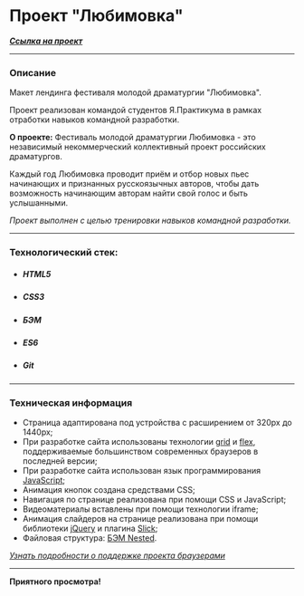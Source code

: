 # Проект "Любимовка"
***[Cсылка на проект](https://loner789.github.io/lubimovka/index.html)***
___
### Описание
Макет лендинга фестиваля молодой драматургии "Любимовка".

Проект реализован командой студентов
Я.Практикума в рамках отработки навыков командной
разработки.

**О проекте:** Фестиваль молодой драматургии Любимовка - это независимый некоммерческий коллективный проект российских драматургов.

Каждый год Любимовка проводит приём и отбор новых пьес начинающих и признанных русскоязычных авторов, чтобы дать возможность начинающим авторам  найти свой голос и быть услышанными.

*Проект выполнен с целью тренировки навыков командной разработки.*
___
### Технологический стек:
* ##### HTML5
* ##### CSS3
* ##### БЭМ
* ##### ES6
* ##### Git
___
### Техническая информация
* Страница адаптирована под устройства с расширением от 320px до 1440px;
* При разработке сайта использованы технологии [grid](https://developer.mozilla.org/ru/docs/Web/CSS/CSS_Grid_Layout/Basic_Concepts_of_Grid_Layout) и [flex](https://developer.mozilla.org/ru/docs/Learn/CSS/CSS_layout/Flexbox), поддерживаемые большинством современных браузеров в последней версии;
* При разработке сайта использован язык программирования [JavaScript](https://ru.wikipedia.org/wiki/JavaScript);
* Анимация кнопок создана средствами CSS;
* Навигация по странице реализована при помощи CSS и JavaScript;
* Видеоматериалы вставлены при помощи технологии iframe;
* Анимация слайдеров на странице реализована при помощи библиотеки [jQuery](https://jquery.com/) и плагина [Slick](https://plugins.jquery.com/slick/);
* Файловая структура: [БЭМ Nested](https://ru.bem.info/methodology/filestructure/#nested).

*[Узнать подробности о поддержке проекта браузерами](https://caniuse.com/?search=grid)*
___

**Приятного просмотра!**